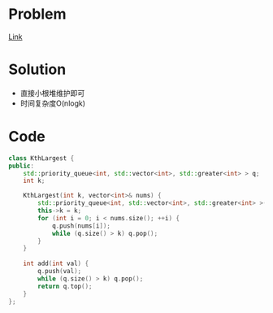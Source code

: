 # Problem
[Link](https://leetcode-cn.com/problems/find-k-th-smallest-pair-distance/)

# Solution
* 直接小根堆维护即可
* 时间复杂度O(nlogk)

# Code
```cpp
class KthLargest {
public:
    std::priority_queue<int, std::vector<int>, std::greater<int> > q;
    int k;

    KthLargest(int k, vector<int>& nums) {
        std::priority_queue<int, std::vector<int>, std::greater<int> >().swap(q);
        this->k = k;
        for (int i = 0; i < nums.size(); ++i) {
            q.push(nums[i]);
            while (q.size() > k) q.pop();
        }
    }
    
    int add(int val) {
        q.push(val);
        while (q.size() > k) q.pop();
        return q.top();
    }
};
```